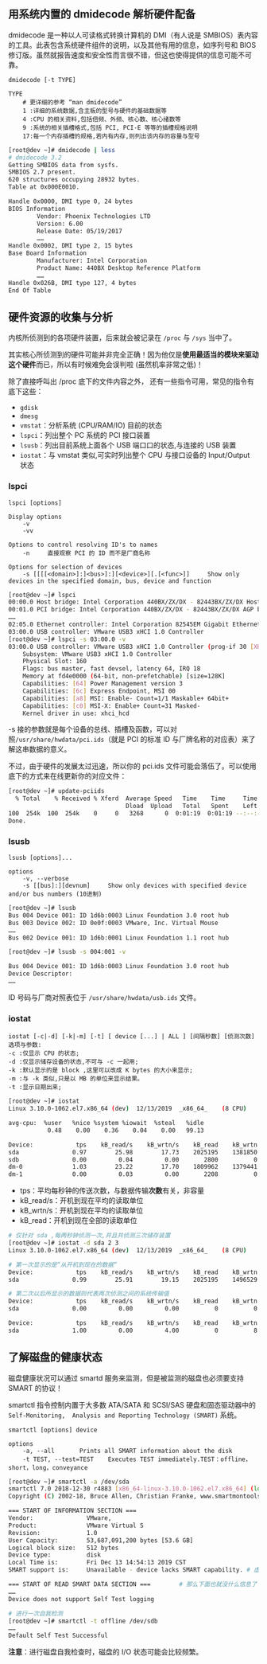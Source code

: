 ## 用系统内置的 dmidecode 解析硬件配备

dmidecode 是一种以人可读格式转换计算机的 DMI（有人说是 SMBIOS）表内容的工具。此表包含系统硬件组件的说明，以及其他有用的信息，如序列号和 BIOS 修订版。虽然就报告速度和安全性而言很不错，但这也使得提供的信息可能不可靠。

```
dmidecode [-t TYPE]

TYPE
	# 更详细的参考 “man dmidecode”
	1 :详细的系统数据,含主板的型号与硬件的基础数据等
	4 :CPU 的相关资料,包括倍频、外频、核心数、核心绪数等
	9 :系统的相关插槽格式,包括 PCI, PCI-E 等等的插槽规格说明
	17:每一个内存插槽的规格,若内有内存,则列出该内存的容量与型号
```

```bash
[root@dev ~]# dmidecode | less
# dmidecode 3.2
Getting SMBIOS data from sysfs.
SMBIOS 2.7 present.
620 structures occupying 28932 bytes.
Table at 0x000E0010.

Handle 0x0000, DMI type 0, 24 bytes
BIOS Information
        Vendor: Phoenix Technologies LTD
        Version: 6.00
        Release Date: 05/19/2017
        ……
Handle 0x0002, DMI type 2, 15 bytes
Base Board Information
        Manufacturer: Intel Corporation
        Product Name: 440BX Desktop Reference Platform
        ……
Handle 0x026B, DMI type 127, 4 bytes
End Of Table
```

## 硬件资源的收集与分析

内核所侦测到的各项硬件装置，后来就会被记录在 `/proc` 与 `/sys` 当中了。

其实核心所侦测到的硬件可能并非完全正确！因为他仅是**使用最适当的模块来驱动这个硬件**而已，所以有时候难免会误判啦 (虽然机率非常之低)！

除了直接呼叫出 /proc 底下的文件内容之外， 还有一些指令可用，常见的指令有底下这些：

- `gdisk`
- `dmesg`
- `vmstat`：分析系统 (CPU/RAM/IO) 目前的状态
- `lspci`：列出整个 PC 系统的 PCI 接口装置
- `lsusb`：列出目前系统上面各个 USB 端口口的状态,与连接的 USB 装置
- `iostat`：与 vmstat 类似,可实时列出整个 CPU 与接口设备的 Input/Output 状态

### lspci

```
lspci [options]

Display options
	-v
	-vv

Options to control resolving ID's to names
	-n     直接观察 PCI 的 ID 而不是厂商名称
	
Options for selection of devices
	-s [[[[<domain>]:]<bus>]:][<device>][.[<func>]]		Show only devices in the specified domain, bus, device and function
```

```bash
[root@dev ~]# lspci 
00:00.0 Host bridge: Intel Corporation 440BX/ZX/DX - 82443BX/ZX/DX Host bridge (rev 01)
00:01.0 PCI bridge: Intel Corporation 440BX/ZX/DX - 82443BX/ZX/DX AGP bridge (rev 01)
……
02:05.0 Ethernet controller: Intel Corporation 82545EM Gigabit Ethernet Controller (Copper) (rev 01)
03:00.0 USB controller: VMware USB3 xHCI 1.0 Controller
[root@dev ~]# lspci -s 03:00.0 -v
03:00.0 USB controller: VMware USB3 xHCI 1.0 Controller (prog-if 30 [XHCI])
	Subsystem: VMware USB3 xHCI 1.0 Controller
	Physical Slot: 160
	Flags: bus master, fast devsel, latency 64, IRQ 18
	Memory at fd4e0000 (64-bit, non-prefetchable) [size=128K]
	Capabilities: [64] Power Management version 3
	Capabilities: [6c] Express Endpoint, MSI 00
	Capabilities: [a8] MSI: Enable- Count=1/1 Maskable+ 64bit+
	Capabilities: [c0] MSI-X: Enable+ Count=31 Masked-
	Kernel driver in use: xhci_hcd
```

-s 接的参数就是每个设备的总线、插槽及函数，可以对照`/usr/share/hwdata/pci.ids`（就是 PCI 的标准 ID 与厂牌名称的对应表）来了解这串数据的意义。

不过，由于硬件的发展太过迅速，所以你的 pci.ids 文件可能会落伍了。可以使用底下的方式来在线更新你的对应文件：

```bash
[root@dev ~]# update-pciids 
  % Total    % Received % Xferd  Average Speed   Time    Time     Time  Current
                                 Dload  Upload   Total   Spent    Left  Speed
100  254k  100  254k    0     0   3268      0  0:01:19  0:01:19 --:--:--  2752
Done.
```

### lsusb

```
lsusb [options]...

options
	-v, --verbose
	-s [[bus]:][devnum]		Show only devices with specified device and/or bus numbers (10进制)
```

```bash
[root@dev ~]# lsusb
Bus 004 Device 001: ID 1d6b:0003 Linux Foundation 3.0 root hub
Bus 003 Device 002: ID 0e0f:0003 VMware, Inc. Virtual Mouse
……
Bus 002 Device 001: ID 1d6b:0001 Linux Foundation 1.1 root hub

[root@dev ~]# lsusb -s 004:001 -v

Bus 004 Device 001: ID 1d6b:0003 Linux Foundation 3.0 root hub
Device Descriptor:
……
```

ID 号码与厂商对照表位于 `/usr/share/hwdata/usb.ids` 文件。

### iostat

```
iostat [-c|-d] [-k|-m] [-t] [ device [...] | ALL ] [间隔秒数] [侦测次数]
选项与参数:
-c :仅显示 CPU 的状态;
-d :仅显示储存设备的状态,不可与 -c 一起用;
-k :默认显示的是 block ,这里可以改成 K bytes 的大小来显示;
-m :与 -k 类似,只是以 MB 的单位来显示结果。
-t :显示日期出来;
```

```bash
[root@dev ~]# iostat 
Linux 3.10.0-1062.el7.x86_64 (dev) 	12/13/2019 	_x86_64_	(8 CPU)

avg-cpu:  %user   %nice %system %iowait  %steal   %idle
           0.48    0.00    0.36    0.04    0.00   99.13

Device:            tps    kB_read/s    kB_wrtn/s    kB_read    kB_wrtn
sda               0.97        25.98        17.73    2025195    1381850
sdb               0.00         0.04         0.00       2800          0
dm-0              1.03        23.22        17.70    1809962    1379441
dm-1              0.00         0.03         0.00       2208          0
```

- tps：平均每秒钟的传送次数，与数据传输**次数**有关，非容量
- kB_read/s：开机到现在平均的读取单位
- kB_wrtn/s：开机到现在平均的读取单位
- kB_read：开机到现在全部的读取单位

```bash
# 仅针对 sda ,每两秒钟侦测一次,并且共侦测三次储存装置
[root@dev ~]# iostat -d sda 2 3
Linux 3.10.0-1062.el7.x86_64 (dev) 	12/13/2019 	_x86_64_	(8 CPU)

# 第一次显示的是“从开机到现在的数据“
Device:            tps    kB_read/s    kB_wrtn/s    kB_read    kB_wrtn
sda               0.99        25.91        19.15    2025195    1496529

# 第二次以后所显示的数据则代表两次侦测之间的系统传输值
Device:            tps    kB_read/s    kB_wrtn/s    kB_read    kB_wrtn
sda               0.00         0.00         0.00          0          0

Device:            tps    kB_read/s    kB_wrtn/s    kB_read    kB_wrtn
sda               1.00         0.00         4.00          0          8
```

## 了解磁盘的健康状态

磁盘健康状况可以通过 smartd 服务来监测，但是被监测的磁盘也必须要支持 SMART 的协议！

smartctl 指令控制内置于大多数 ATA/SATA 和 SCSI/SAS 硬盘和固态驱动器中的 `Self-Monitoring,  Analysis and Reporting Technology (SMART)` 系统。

```
smartctl [options] device

options
	-a, --all		Prints all SMART information about the disk
	-t TEST, --test=TEST	Executes TEST immediately.TEST：offline，short，long，conveyance
```

```bash
[root@dev ~]# smartctl -a /dev/sda
smartctl 7.0 2018-12-30 r4883 [x86_64-linux-3.10.0-1062.el7.x86_64] (local build)
Copyright (C) 2002-18, Bruce Allen, Christian Franke, www.smartmontools.org

=== START OF INFORMATION SECTION ===
Vendor:               VMware,
Product:              VMware Virtual S
Revision:             1.0
User Capacity:        53,687,091,200 bytes [53.6 GB]
Logical block size:   512 bytes
Device type:          disk
Local Time is:        Fri Dec 13 14:54:13 2019 CST
SMART support is:     Unavailable - device lacks SMART capability. # 虚拟机不支持！在物理机上测试 //TODO

=== START OF READ SMART DATA SECTION ===		# 那么下面也就没什么信息了
……
Device does not support Self Test logging

# 进行一次自我检测
[root@dev ~]# smartctl -t offline /dev/sdb
……
Default Self Test Successful
```

**注意**：进行磁盘自我检查时，磁盘的 I/O 状态可能会比较频繁。

